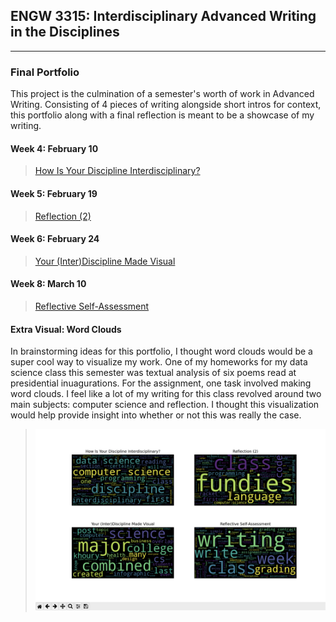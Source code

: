 ## ENGW 3315: Interdisciplinary Advanced Writing in the Disciplines
---
### Final Portfolio
This project is the culmination of a semester's worth of work in Advanced Writing. Consisting of 4 pieces of writing alongside short intros for context, this portfolio along with a final reflection is meant to be a showcase of my writing.

#### **Week 4: February 10** 
> [How Is Your Discipline Interdisciplinary?](how-is-your-discipline-interdisciplinary.md)

#### **Week 5: February 19**
> [Reflection (2)](reflection2.md)

#### **Week 6: February 24**
> [Your (Inter)Discipline Made Visual](your-discipline-made-visual.md)

#### **Week 8: March 10**
> [Reflective Self-Assessment](reflective-self-assessment.md)

#### **Extra Visual: Word Clouds**
In brainstorming ideas for this portfolio, I thought word clouds would be a super cool way to visualize my work. One of my homeworks for my data science class this semester was textual analysis of six poems read at presidential inuagurations. For the assignment, one task involved making word clouds. I feel like a lot of my writing for this class revolved around two main subjects: computer science and reflection. I thought this visualization would help provide insight into whether or not this was really the case.
> ![word_clouds.png](word_clouds.png)